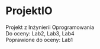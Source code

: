 ﻿# ProjektIO

Projekt z Inżynierii Oprogramowania <br>
Do oceny: Lab2, Lab3, Lab4 <br>
Poprawione do oceny: Lab1
